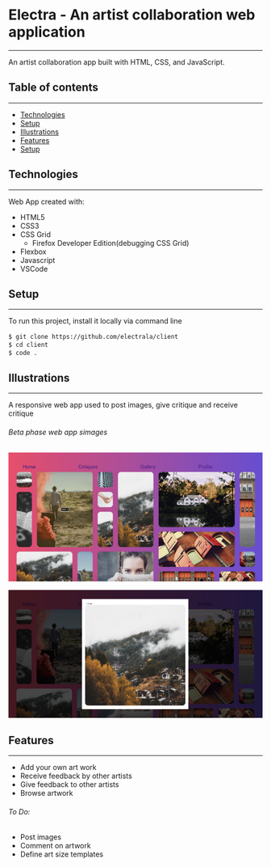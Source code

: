 # Electra - An artist collaboration web application

---

An artist collaboration app built with HTML, CSS, and JavaScript.

## Table of contents

---

- [Technologies](#technologies)
- [Setup](#setup)
- [Illustrations](#illustrations)
- [Features](#features)
- [Setup](#setup)

## Technologies

---

Web App created with:

- HTML5
- CSS3
- CSS Grid
  - Firefox Developer Edition(debugging CSS Grid)
- Flexbox
- Javascript
- VSCode

## Setup

---

To run this project, install it locally via command line

```
$ git clone https://github.com/electrala/client
$ cd client
$ code .
```

## Illustrations

---

A responsive web app used to post images, give critique and receive critique

###### Beta phase web app simages

![CSS Grid image](https://github.com/electrala/documentation/blob/master/Images/ElectraCSSGridTemplate.png)

![CSS Grid image - Modal](https://github.com/electrala/documentation/blob/master/Images/ElectraCritiquesModalTemplate.png)

## Features

---

- Add your own art work
- Receive feedback by other artists
- Give feedback to other artists
- Browse artwork

###### To Do:

- Post images
- Comment on artwork
- Define art size templates
